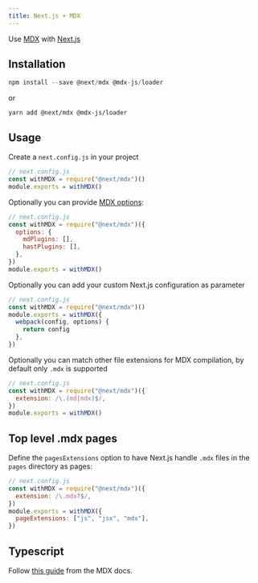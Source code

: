 ```yaml
---
title: Next.js + MDX
---
```


Use [MDX](https://github.com/mdx-js/mdx) with [Next.js](https://github.com/zeit/next.js)

## Installation

```js highlight-line="2"
npm install --save @next/mdx @mdx-js/loader
```

or

```
yarn add @next/mdx @mdx-js/loader
```

## Usage

Create a `next.config.js` in your project

```js
// next.config.js
const withMDX = require("@next/mdx")()
module.exports = withMDX()
```

Optionally you can provide [MDX options](https://github.com/mdx-js/mdx#options):

```js
// next.config.js
const withMDX = require("@next/mdx")({
  options: {
    mdPlugins: [],
    hastPlugins: [],
  },
})
module.exports = withMDX()
```

Optionally you can add your custom Next.js configuration as parameter

```js
// next.config.js
const withMDX = require("@next/mdx")()
module.exports = withMDX({
  webpack(config, options) {
    return config
  },
})
```

Optionally you can match other file extensions for MDX compilation, by default only `.mdx` is supported

```js
// next.config.js
const withMDX = require("@next/mdx")({
  extension: /\.(md|mdx)$/,
})
module.exports = withMDX()
```

## Top level .mdx pages

Define the `pagesExtensions` option to have Next.js handle `.mdx` files in the `pages` directory as pages:

```js
// next.config.js
const withMDX = require("@next/mdx")({
  extension: /\.mdx?$/,
})
module.exports = withMDX({
  pageExtensions: ["js", "jsx", "mdx"],
})
```

## Typescript

Follow [this guide](https://mdxjs.com/advanced/typescript) from the MDX docs.
